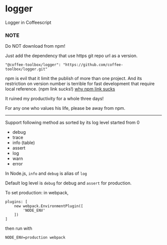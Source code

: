 # logger
Logger in Coffeescript

### NOTE
Do NOT download from npm!

Just add the dependency that use https git repo url as a version.

    "@coffee-toolbox/logger": "https://github.com/coffee-toolbox/logger.git"

npm is evil that it limit the publish of more than one project.
And its restriction on version number is terrible for fast development that
require local reference. (npm link sucks!)
[why npm link sucks](https://github.com/webpack/webpack/issues/554)

It ruined my productivity for a whole three days!

For any one who values his life, please be away from npm.

----

Support following method as sorted by its log level started from 0

 - debug
 - trace
 - info (table)
 - assert
 - log
 - warn
 - error

In Node.js, `info` and `debug` is alias of `log`

Default log level is `debug` for debug and `assert` for production.

To set production: in webpack,

    plugins: [
    	new webpack.EnvironmentPlugin([
    		'NODE_ENV'
    	])
    ]

then run with

	NODE_ENV=production webpack
